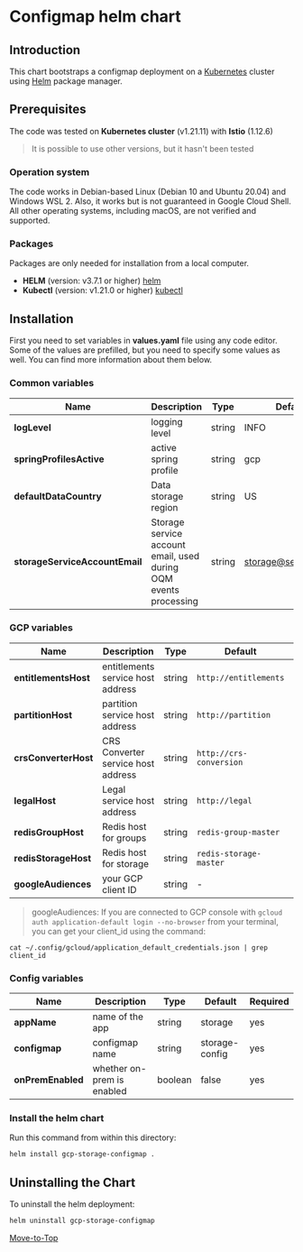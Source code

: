 <!--- Configmap -->

# Configmap helm chart

## Introduction

This chart bootstraps a configmap deployment on a [Kubernetes](https://kubernetes.io) cluster using [Helm](https://helm.sh) package manager.

## Prerequisites

The code was tested on **Kubernetes cluster** (v1.21.11) with **Istio** (1.12.6)
> It is possible to use other versions, but it hasn't been tested

### Operation system

The code works in Debian-based Linux (Debian 10 and Ubuntu 20.04) and Windows WSL 2. Also, it works but is not guaranteed in Google Cloud Shell. All other operating systems, including macOS, are not verified and supported.

### Packages

Packages are only needed for installation from a local computer.

- **HELM** (version: v3.7.1 or higher) [helm](https://helm.sh/docs/intro/install/)
- **Kubectl** (version: v1.21.0 or higher) [kubectl](https://kubernetes.io/docs/tasks/tools/#kubectl)
## Installation
First you need to set variables in **values.yaml** file using any code editor. Some of the values are prefilled, but you need to specify some values as well. You can find more information about them below.

### Common variables

| Name | Description | Type | Default |Required |
|------|-------------|------|---------|---------|
**logLevel** | logging level | string | INFO | yes
**springProfilesActive** | active spring profile | string | gcp | yes
**defaultDataCountry** | Data storage region | string | US | yes
**storageServiceAccountEmail** | Storage service account email, used during OQM events processing | string | storage@service.local | yes

### GCP variables

| Name | Description | Type | Default |Required |
|------|-------------|------|---------|---------|
**entitlementsHost** | entitlements service host address | string | `http://entitlements` | yes
**partitionHost** | partition service host address | string | `http://partition` | yes
**crsConverterHost** | CRS Converter service host address | string | `http://crs-conversion` | yes
**legalHost** | Legal service host address | string | `http://legal` | yes
**redisGroupHost** | Redis host for groups | string | `redis-group-master` | yes
**redisStorageHost** | Redis host for storage | string | `redis-storage-master` | yes
**googleAudiences** | your GCP client ID | string | - | yes

> googleAudiences: If you are connected to GCP console with `gcloud auth application-default login --no-browser` from your terminal, you can get your client_id using the command:

```console
cat ~/.config/gcloud/application_default_credentials.json | grep client_id
```

### Config variables

| Name | Description | Type | Default |Required |
|------|-------------|------|---------|---------|
**appName** | name of the app | string | storage | yes
**configmap** | configmap name | string | storage-config | yes
**onPremEnabled** | whether on-prem is enabled | boolean | false | yes

### Install the helm chart

Run this command from within this directory:

```bash
helm install gcp-storage-configmap .
```

## Uninstalling the Chart

To uninstall the helm deployment:

```bash
helm uninstall gcp-storage-configmap
```

[Move-to-Top](#configmap-helm-chart)

